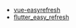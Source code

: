  - [vue-easyrefresh](https://xuelongqy.github.io/vue-easyrefresh/)
 - [flutter_easy_refresh](https://xuelongqy.github.io/flutter_easy_refresh/)
